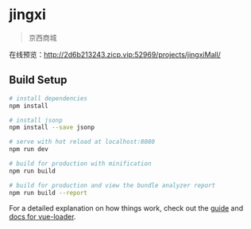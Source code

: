# jingxi

> 京西商城

在线预览：http://2d6b213243.zicp.vip:52969/projects/jingxiMall/

## Build Setup

``` bash
# install dependencies
npm install

# install jsonp
npm install --save jsonp

# serve with hot reload at localhost:8080
npm run dev

# build for production with minification
npm run build

# build for production and view the bundle analyzer report
npm run build --report
```

For a detailed explanation on how things work, check out the [guide](http://vuejs-templates.github.io/webpack/) and [docs for vue-loader](http://vuejs.github.io/vue-loader).

